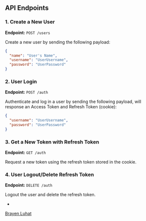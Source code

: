 ## API Endpoints

### 1. Create a New User

**Endpoint:** `POST /users`

Create a new user by sending the following payload:

```json
{
  "name": "User's Name",
  "username": "UserUsername",
  "password": "UserPassword"
}
```

### 2. User Login

**Endpoint:** `POST /auth`

Authenticate and log in a user by sending the following payload, will response an Access Token and Refresh Token (cookie):

```json
{
  "username": "UserUsername",
  "password": "UserPassword"
}
```

### 3. Get a New Token with Refresh Token

**Endpoint:** `GET /auth`

Request a new token using the refresh token stored in the cookie.

### 4. User Logout/Delete Refresh Token

**Endpoint:** `DELETE /auth`

Logout the user and delete the refresh token.

-

[Brayen Luhat](https://brayenluhat.xyz)
